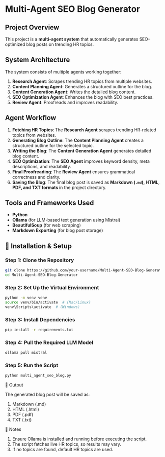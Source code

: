 # Multi-Agent SEO Blog Generator

## Project Overview
This project is a **multi-agent system** that automatically generates SEO-optimized blog posts on trending HR topics.  

## System Architecture
The system consists of multiple agents working together:  
1. **Research Agent**: Scrapes trending HR topics from multiple websites.  
2. **Content Planning Agent**: Generates a structured outline for the blog.  
3. **Content Generation Agent**: Writes the detailed blog content.  
4. **SEO Optimization Agent**: Enhances the blog with SEO best practices.  
5. **Review Agent**: Proofreads and improves readability.  

## Agent Workflow  
1. **Fetching HR Topics**: The **Research Agent** scrapes trending HR-related topics from websites.  
2. **Generating Blog Outline**: The **Content Planning Agent** creates a structured outline for the selected topic.  
3. **Writing the Blog**: The **Content Generation Agent** generates detailed blog content.  
4. **SEO Optimization**: The **SEO Agent** improves keyword density, meta descriptions, and readability.  
5. **Final Proofreading**: The **Review Agent** ensures grammatical correctness and clarity.  
6. **Saving the Blog**: The final blog post is saved as **Markdown (`.md`), HTML, PDF, and TXT formats** in the project directory.  

## Tools and Frameworks Used
- **Python**
- **Ollama** (for LLM-based text generation using Mistral)
- **BeautifulSoup** (for web scraping)
- **Markdown Exporting** (for blog post storage)

## 🚀 Installation & Setup

### **Step 1: Clone the Repository**
```bash
git clone https://github.com/your-username/Multi-Agent-SEO-Blog-Generator.git
cd Multi-Agent-SEO-Blog-Generator  
```

### **Step 2: Set Up the Virtual Environment**
```bash
python -m venv venv
source venv/bin/activate  # (Mac/Linux)
venv\Scripts\activate  # (Windows)
```

### **Step 3: Install Dependencies**
```bash
pip install -r requirements.txt
```

### **Step 4: Pull the Required LLM Model**
```bash
ollama pull mistral
```

### **Step 5: Run the Script**
```bash
python multi_agent_seo_blog.py
```

📄 Output

The generated blog post will be saved as:

1. Markdown (.md)
2. HTML (.html)
3. PDF (.pdf)
4. TXT (.txt)

📌 Notes

1. Ensure Ollama is installed and running before executing the script.
2. The script fetches live HR topics, so results may vary.
3. If no topics are found, default HR topics are used.

